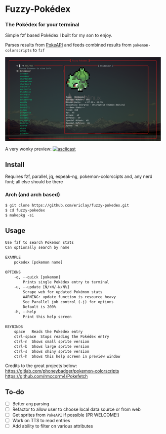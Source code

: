 # Fuzzy-Pokédex 
### The Pokédex for your terminal
Simple fzf based Pokédex I built for my son to enjoy.

Parses results from [PokeAPI](pokeapi.co/) and feeds combined results from `pokemon-colorscripts` to `fzf`

![Screenshot](https://github.com/ericlay/fuzzy-pokedex/blob/main/screenshot.png?raw=true)

A very wonky preview:
[![asciicast](https://asciinema.org/a/581487.svg)](https://asciinema.org/a/581487)

## Install

Requires fzf, parallel, jq, espeak-ng, pokemon-colorscipts and, any nerd font; all else should be there

### Arch (and arch based)
```
$ git clone https://github.com/ericlay/fuzzy-pokedex.git
$ cd fuzzy-pokedex
$ makepkg -si
```
## Usage

```
Use fzf to search Pokemon stats 
Can optionally search by name

EXAMPLE
	pokedex [pokemon name]

OPTIONS
	-q, --quick [pokemon]
		Prints single Pokédex entry to terminal
	-u, --update [N/+N/-N/N%]
		Scrape web for updated Pokémon stats
		WARNING: update function is resource heavy
		See Parallel job control (-j) for options
		Default is 200%
	-h, --help
		Print this help screen

KEYBINDS
	space	Reads the Pokedex entry
	ctrl-space	Stops reading the Pokédex entry
	ctrl-n	Shows small sprite version
	ctrl-b	Shows large sprite version
	ctrl-s	Shows shiny sprite version
	ctrl-h	Shows this help screen in preview window
```

Credits to the great projects below: \
https://gitlab.com/phoneybadger/pokemon-colorscripts \
https://github.com/rmccorm4/Pokefetch 
 
## To-do
* [ ] Better arg parsing
* [ ] Refactor to allow user to choose local data source or from web
* [ ] Get sprites from `PokeAPI` if possible {PR WELCOME!}
* [ ] Work on TTS to read entries
* [ ] Add ability to filter on various attributes
